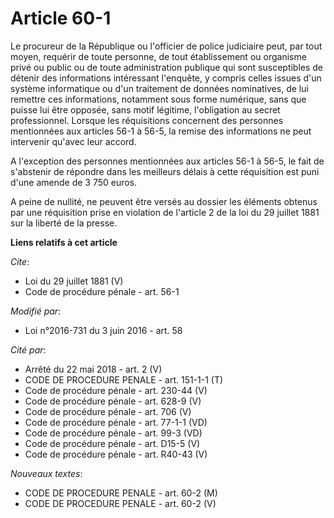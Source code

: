 # Article 60-1

Le procureur de la République ou l'officier de police judiciaire peut, par tout moyen, requérir de toute personne, de tout
établissement ou organisme privé ou public ou de toute administration publique qui sont susceptibles de détenir des
informations intéressant l'enquête, y compris celles issues d'un système informatique ou d'un traitement de données
nominatives, de lui remettre ces informations, notamment sous forme numérique, sans que puisse lui être opposée, sans motif
légitime, l'obligation au secret professionnel. Lorsque les réquisitions concernent des personnes mentionnées aux articles
56-1 à 56-5, la remise des informations ne peut intervenir qu'avec leur accord. 

A l'exception des personnes mentionnées aux articles 56-1 à 56-5, le fait de s'abstenir de répondre dans les meilleurs délais
à cette réquisition est puni d'une amende de 3 750 euros. 

A peine de nullité, ne peuvent être versés au dossier les éléments obtenus par une réquisition prise en violation de
l'article 2 de la loi du 29 juillet 1881 sur la liberté de la presse.

**Liens relatifs à cet article**

_Cite_:

  - Loi du 29 juillet 1881 (V)
  - Code de procédure pénale - art. 56-1

_Modifié par_:

  - Loi n°2016-731 du 3 juin 2016 - art. 58

_Cité par_:

  - Arrêté du 22 mai 2018 - art. 2 (V)
  - CODE DE PROCEDURE PENALE - art. 151-1-1 (T)
  - Code de procédure pénale - art. 230-44 (V)
  - Code de procédure pénale - art. 628-9 (V)
  - Code de procédure pénale - art. 706 (V)
  - Code de procédure pénale - art. 77-1-1 (VD)
  - Code de procédure pénale - art. 99-3 (VD)
  - Code de procédure pénale - art. D15-5 (V)
  - Code de procédure pénale - art. R40-43 (V)

_Nouveaux textes_:

  - CODE DE PROCEDURE PENALE - art. 60-2 (M)
  - CODE DE PROCEDURE PENALE - art. 60-2 (V)
